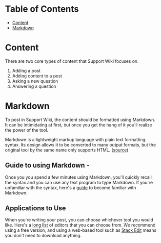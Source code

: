 # Table of Contents
* [Content](#Content)
* [Markdown](#Markdown)

# Content
There are two core types of content that Support Wiki focuses on. 

 1. Adding a post
 2. Adding content to a post
 3. Asking a new question
 4. Answering a question


# Markdown
To post in Support Wiki, the content should be formatted using Markdown. It can be intimidating at first, but once you get the hang of it you'll realize the power of the tool. 

Markdown is a lightweight markup language with plain text formatting syntax. Its design allows it to be converted to many output formats, but the original tool by the same name only supports HTML. ([source](https://en.wikipedia.org/wiki/Markdown))

## Guide to using Markdown - 
Once you you spend a few minutes using Markdown, you'll quickly recall the syntax and you can use any text program to type Markdown. If you're unfamiliar with the syntax, here's a [guide](https://www.markdownguide.org/basic-syntax) to become familiar with Markdown. 


## Applications to Use
When you're writing your post, you can choose whichever tool you would like. Here's a [long list]([https://dev.to/awwsmm/state-of-markdown-editors-2019-2k49](https://dev.to/awwsmm/state-of-markdown-editors-2019-2k49)) of editors that you can choose from. We recommend using a free version, and using a web-based tool such as [Stack Edit](https://stackedit.io/app) means you don't need to download anything.
